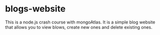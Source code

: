 # blogs-website
This is a node.js crash course with mongoAtlas. It is a simple blog website that allows you to view blows, create new ones and delete existing ones.
